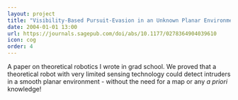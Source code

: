 ```yaml
---
layout: project
title: "Visibility-Based Pursuit-Evasion in an Unknown Planar Environment"
date: 2004-01-01 13:00
url: https://journals.sagepub.com/doi/abs/10.1177/0278364904039610
icon: cog
order: 4
---
```


A paper on theoretical robotics I wrote in grad school. We proved that a theoretical robot with very limited sensing technology could detect intruders in a smooth planar environment - without the need for a map or any *a priori* knowledge!